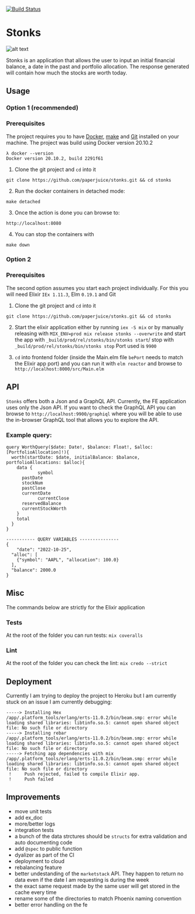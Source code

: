 [![Build Status](https://paperjuice.semaphoreci.com/badges/stonks/branches/master.svg)](https://paperjuice.semaphoreci.com/projects/stonks)

# Stonks
![alt text](https://compote.slate.com/images/926e5009-c10a-48fe-b90e-fa0760f82fcd.png?width=1200&rect=680x453&offset=0x30)

Stonks is an application that allows the user to input an initial financial balance, a date in the past and portfolio allocation.
The response generated will contain how much the stocks are worth today.

## Usage
### Option 1 (recommended)
### Prerequisites
The project requires you to have [Docker](https://www.docker.com/), [make](https://en.wikipedia.org/wiki/Make_(software)) and [Git](https://git-scm.com/book/en/v2/Getting-Started-The-Command-Line) installed on your machine.
The project was build using Docker version 20.10.2
```
λ docker --version
Docker version 20.10.2, build 2291f61
```

1. Clone the git project and `cd` into it
```
git clone https://github.com/paperjuice/stonks.git && cd stonks
```

2. Run the docker containers in detached mode:
```
make detached
```

3. Once the action is done you can browse to:
```
http://localhost:8080
```

4. You can stop the containers with
```
make down
```

### Option 2
### Prerequisites
The second option assumes you start each project individually. For this you will need Elixir `IEx 1.11.3`, Elm `0.19.1` and Git

1. Clone the git project and `cd` into it
```
git clone https://github.com/paperjuice/stonks.git && cd stonks
```

2. Start the elixir application either by running `iex -S mix` or by manually releasing with `MIX_ENV=prod mix release stonks --overwrite` and start the app with `_build/prod/rel/stonks/bin/stonks start`/ stop with `_build/prod/rel/stonks/bin/stonks stop`
Port used is `9900`

3. `cd` into frontend folder (inside the Main.elm file `bePort` needs to match the Elixir app port) and you can run it with `elm reactor` and browse to `http://localhost:8000/src/Main.elm`

## API
`Stonks` offers both a Json and a GraphQL API.
Currently, the FE application uses only the Json API.
If you want to check the GraphQL API you can browse to `http://localhost:9900/graphiql` where you will be able to use the in-browser GraphQL tool that allows you to explore the API.

### Example query:
```
query WorthQuery($date: Date!, $balance: Float!, $alloc: [PortfolioAllocation]!){
  worth(startDate: $date, initialBalance: $balance, portfolioAllocations: $alloc){
    data {
			symbol
      pastDate
      stockNum
      pastClose
      currentDate
			currentClose
      reservedBalance
      currentStockWorth
    }
    total
  }
}

----------- QUERY VARIABLES ---------------
{
	"date": "2022-10-25",
  "alloc": [
    {"symbol": "AAPL", "allocation": 100.0}
  ],
  "balance": 2000.0
}
```

## Misc
The commands below are strictly for the Elixir application
### Tests
At the root of the folder you can run tests: `mix coveralls`

### Lint
At the root of the folder you can check the lint: `mix credo --strict`

## Deployment
Currently I am trying to deploy the project to Heroku but I am currently stuck on an issue I am currently debugging:
```
-----> Installing Hex
/app/.platform_tools/erlang/erts-11.0.2/bin/beam.smp: error while loading shared libraries: libtinfo.so.5: cannot open shared object file: No such file or directory
-----> Installing rebar
/app/.platform_tools/erlang/erts-11.0.2/bin/beam.smp: error while loading shared libraries: libtinfo.so.5: cannot open shared object file: No such file or directory
-----> Fetching app dependencies with mix
/app/.platform_tools/erlang/erts-11.0.2/bin/beam.smp: error while loading shared libraries: libtinfo.so.5: cannot open shared object file: No such file or directory
 !     Push rejected, failed to compile Elixir app.
 !     Push failed
```

## Improvements
* move unit tests
* add ex_doc
* more/better logs
* integration tests
* a bunch of the data strctures should be `structs` for extra validation and auto documenting code
* add `@spec` to public function
* dyalizer as part of the CI
* deployment to cloud
* rebalancing feature
* better undestanding of the `marketstack` API. They happen to return no data even if the date I am requesting is during the week
* the exact same request made by the same user will get stored in the cache every time
* rename some of the directories to match Phoenix naming convention
* better error handling on the fe
